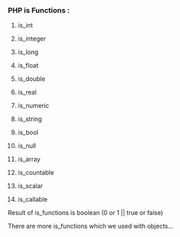 ### PHP is Functions :

1. is_int
2. is_integer
3. is_long

4. is_float
5. is_double
6. is_real

7. is_numeric
8. is_string
9. is_bool
10. is_null
11. is_array
12. is_countable
13. is_scalar
14. is_callable

Result of is_functions is boolean (0 or 1 || true or false)

There are more is_functions which we used with objects...
